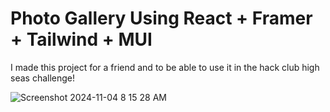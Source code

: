 # Photo Gallery Using React + Framer + Tailwind + MUI

I made this project for a friend and to be able to use it in the hack club high seas challenge!

![Screenshot 2024-11-04 8 15 28 AM](https://github.com/user-attachments/assets/565a01aa-299c-4b0a-9160-39fc27a12d58)
